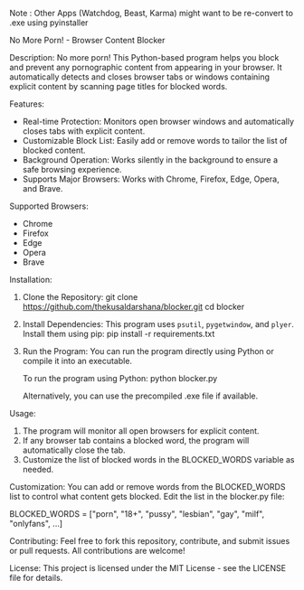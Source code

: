 Note : Other Apps (Watchdog, Beast, Karma) might want to be re-convert to .exe using pyinstaller

No More Porn! - Browser Content Blocker

Description:
No more porn! This Python-based program helps you block and prevent any pornographic content from appearing in your browser. It automatically detects and closes browser tabs or windows containing explicit content by scanning page titles for blocked words.

Features:
- Real-time Protection: Monitors open browser windows and automatically closes tabs with explicit content.
- Customizable Block List: Easily add or remove words to tailor the list of blocked content.
- Background Operation: Works silently in the background to ensure a safe browsing experience.
- Supports Major Browsers: Works with Chrome, Firefox, Edge, Opera, and Brave.

Supported Browsers:
- Chrome
- Firefox
- Edge
- Opera
- Brave

Installation:
1. Clone the Repository:
   git clone https://github.com/thekusaldarshana/blocker.git
   cd blocker

2. Install Dependencies:
   This program uses `psutil`, `pygetwindow`, and `plyer`. Install them using pip:
   pip install -r requirements.txt

3. Run the Program:
   You can run the program directly using Python or compile it into an executable.
   
   To run the program using Python:
   python blocker.py

   Alternatively, you can use the precompiled .exe file if available.

Usage:
1. The program will monitor all open browsers for explicit content.
2. If any browser tab contains a blocked word, the program will automatically close the tab.
3. Customize the list of blocked words in the BLOCKED_WORDS variable as needed.

Customization:
You can add or remove words from the BLOCKED_WORDS list to control what content gets blocked. Edit the list in the blocker.py file:

BLOCKED_WORDS = ["porn", "18+", "pussy", "lesbian", "gay", "milf", "onlyfans", ...]

Contributing:
Feel free to fork this repository, contribute, and submit issues or pull requests. All contributions are welcome!

License:
This project is licensed under the MIT License - see the LICENSE file for details.
